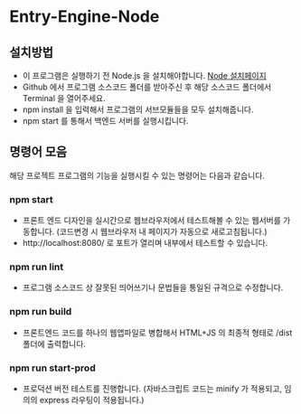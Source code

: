# Entry-Engine-Node



## 설치방법

- 이 프로그램은 실행하기 전 Node.js 을 설치해야합니다. [Node 설치페이지](https://nodejs.org/en/)
- Github 에서 프로그램 소스코드 폴더를 받아주신 후 해당 소스코드 폴더에서 Terminal 을 열어주세요.
- npm install 을 입력해서 프로그램의 서브모듈들을 모두 설치해줍니다.
- npm start 를 통해서 백엔드 서버를 실행시킵니다.



## 명령어 모음

해당 프로젝트 프로그램의 기능을 실행시킬 수 있는 명령어는 다음과 같습니다.



### npm start

- 프론트 엔드 디자인을 실시간으로 웹브라우저에서 테스트해볼 수 있는 웹서버를 가동합니다. (코드변경 시 웹브라우저 내 페이지가 자동으로 새로고침됩니다.)
- http://localhost:8080/ 로 포트가 열리며 내부에서 테스트할 수 있습니다.



### npm run lint

- 프로그램 소스코드 상 잘못된 띄어쓰기나 문법들을 통일된 규격으로 수정합니다.



### npm run build

- 프론트엔드 코드를 하나의 웹앱파일로 병합해서 HTML+JS 의 최종적 형태로 /dist 폴더에 출력합니다.



### npm run start-prod

- 프로덕션 버전 테스트를 진행합니다.  (자바스크립트 코드는 minify 가 적용되고, 임의의 express 라우팅이 적용됩니다.)